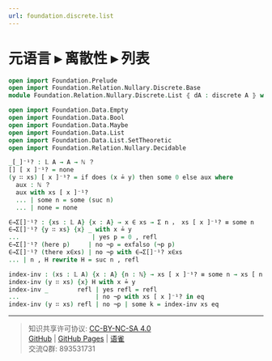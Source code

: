 ```yaml
---
url: foundation.discrete.list
---
```


# 元语言 ▸ 离散性 ▸ 列表

```agda
open import Foundation.Prelude
open import Foundation.Relation.Nullary.Discrete.Base
module Foundation.Relation.Nullary.Discrete.List ⦃ dA : discrete A ⦄ where

open import Foundation.Data.Empty
open import Foundation.Data.Bool
open import Foundation.Data.Maybe
open import Foundation.Data.List
open import Foundation.Data.List.SetTheoretic
open import Foundation.Relation.Nullary.Decidable

_[_]⁻¹? : 𝕃 A → A → ℕ ？
[] [ x ]⁻¹? = none
(y ∷ xs) [ x ]⁻¹? = if does (x ≟ y) then some 0 else aux where
  aux : ℕ ？
  aux with xs [ x ]⁻¹?
  ... | some n = some (suc n)
  ... | none = none

∈→Σ[]⁻¹? : {xs : 𝕃 A} {x : A} → x ∈ xs → Σ n ， xs [ x ]⁻¹? ≡ some n
∈→Σ[]⁻¹? {y ∷ xs} {x} _ with x ≟ y
...                    | yes p = 0 , refl
∈→Σ[]⁻¹? (here p)     | no ¬p = exfalso (¬p p)
∈→Σ[]⁻¹? (there x∈xs) | no ¬p with ∈→Σ[]⁻¹? x∈xs
... | n , H rewrite H = suc n , refl

index-inv : (xs : 𝕃 A) {x : A} {n : ℕ} → xs [ x ]⁻¹? ≡ some n → xs [ n ]? ≡ some x
index-inv (y ∷ xs) {x} H with x ≟ y
index-inv _        refl | yes refl = refl
...                     | no ¬p with xs [ x ]⁻¹? in eq
index-inv (y ∷ xs) refl | no ¬p | some k = index-inv xs eq
```

---
> 知识共享许可协议: [CC-BY-NC-SA 4.0](https://creativecommons.org/licenses/by-nc-sa/4.0/deed.zh)  
> [GitHub](https://github.com/choukh/MetaLogic/blob/main/src/Foundation/Relation/Nullary/Discrete/List.lagda.md) | [GitHub Pages](https://choukh.github.io/MetaLogic/Foundation.Relation.Nullary.Discrete.List.html) | [语雀](https://www.yuque.com/ocau/metalogic/foundation.discrete.list)  
> 交流Q群: 893531731
